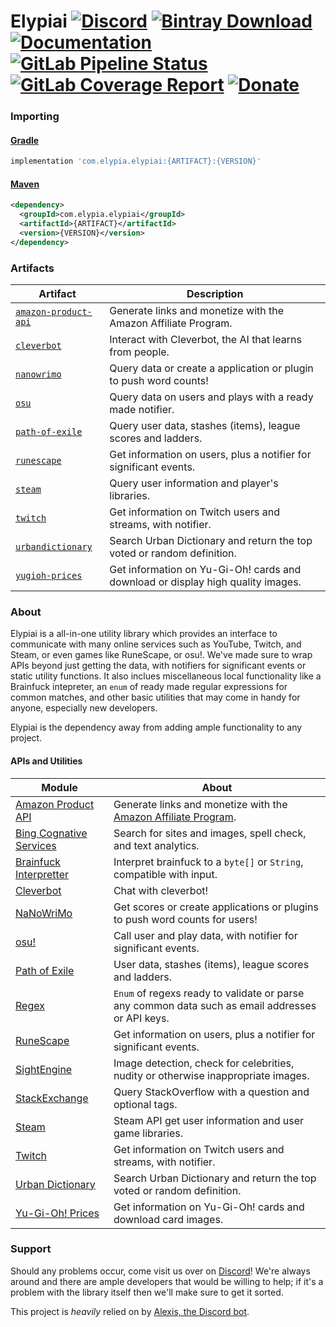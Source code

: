 # Elypiai [![Discord](https://discordapp.com/api/guilds/184657525990359041/widget.png)](https://discord.gg/hprGMaM) [![Bintray Download](https://api.bintray.com/packages/elypia/Elypiai/Elypiai/images/download.svg)](https://bintray.com/elypia/Elypiai/Elypiai/_latestVersion) [![Documentation](https://img.shields.io/badge/Docs-Elypiai-blue.svg)](https://elypiai.elypia.com/) [![GitLab Pipeline Status](https://gitlab.com/Elypia/Elypiai/badges/master/pipeline.svg)](https://gitlab.com/Elypia/Elypiai/commits/master) [![GitLab Coverage Report](https://gitlab.com/Elypia/Elypiai/badges/master/coverage.svg)](https://gitlab.com/Elypia/Elypiai/commits/master) [![Donate](https://img.shields.io/badge/Donate-PayPal-yellow.svg)](https://www.paypal.com/cgi-bin/webscr?cmd=_s-xclick&hosted_button_id=WLA5BMC34SJVG)

### Importing
#### [Gradle](https://gradle.org/)
```gradle
implementation 'com.elypia.elypiai:{ARTIFACT}:{VERSION}'
```

#### [Maven](https://maven.apache.org/)
```xml
<dependency>
  <groupId>com.elypia.elypiai</groupId>
  <artifactId>{ARTIFACT}</artifactId>
  <version>{VERSION}</version>
</dependency>
```

### **Artifacts**
Artifact | Description
-------- | -----------
[`amazon-product-api`](https://affiliate-program.amazon.com/) | Generate links and monetize with the Amazon Affiliate Program.
[`cleverbot`](https://www.cleverbot.com/api/) | Interact with Cleverbot, the AI that learns from people.
[`nanowrimo`](https://nanowrimo.org/wordcount_api) | Query data or create a application or plugin to push word counts!
[`osu`](https://github.com/ppy/osu-api/wiki) | Query data on users and plays with a ready made notifier.
[`path-of-exile`](https://www.pathofexile.com/developer/docs/api-resources) | Query user data, stashes (items), league scores and ladders.
[`runescape`](http://runescape.wikia.com/wiki/Application_programming_interface) | Get information on users, plus a notifier for significant events.
[`steam`](https://steamcommunity.com/dev) | Query user information and player's libraries.
[`twitch`](https://dev.twitch.tv/docs) | Get information on Twitch users and streams, with notifier.
[`urbandictionary`](http://api.urbandictionary.com/v0/define?term=api) | Search Urban Dictionary and return the top voted or random definition.
[`yugioh-prices`](http://docs.yugiohprices.apiary.io/) | Get information on Yu-Gi-Oh! cards and download or display high quality images.

### About
Elypiai is a all-in-one utility library which provides an interface to communicate with many online services such as YouTube, Twitch, and Steam, or even games like RuneScape, or osu!. We've made sure to wrap APIs beyond just getting the data, with notifiers for significant events or static utility functions. It also inclues miscellaneous local functionality like a Brainfuck intepreter, an `enum` of ready made regular expressions for common matches, and other basic utilities that may come in handy for anyone, especially new developers.

Elypiai is the dependency away from adding ample functionality to any project.

#### APIs and Utilities
Module | About
------ | -----
[Amazon Product API](https://affiliate-program.amazon.com/gp/advertising/api/detail/main.html) | Generate links and monetize with the [Amazon Affiliate Program](https://affiliate-program.amazon.com/).
[Bing Cognative Services](https://www.microsoft.com/cognitive-services) | Search for sites and images, spell check, and text analytics.
[Brainfuck Interpretter](https://en.wikipedia.org/wiki/Brainfuck) | Interpret brainfuck to a `byte[]` or `String`, compatible with input.
[Cleverbot](https://www.cleverbot.com/api/) | Chat with cleverbot!
[NaNoWriMo](https://nanowrimo.org/wordcount_api) | Get scores or create applications or plugins to push word counts for users!
[osu!](https://osu.ppy.sh/p/api) | Call user and play data, with notifier for significant events.
[Path of Exile](https://www.pathofexile.com/developer/docs/api-resources) | User data, stashes (items), league scores and ladders.
[Regex](https://regex101.com/) | `Enum` of regexs ready to validate or parse any common data such as email addresses or API keys.
[RuneScape](http://runescape.wikia.com/wiki/Application_programming_interface) | Get information on users, plus a notifier for significant events.
[SightEngine](https://sightengine.com/) | Image detection, check for celebrities, nudity or otherwise inappropriate images.
[StackExchange](https://api.stackexchange.com/) | Query StackOverflow with a question and optional tags.
[Steam](https://steamcommunity.com/dev) | Steam API get user information and user game libraries.
[Twitch](https://dev.twitch.tv/docs) | Get information on Twitch users and streams, with notifier.
[Urban Dictionary](http://api.urbandictionary.com/v0/define?term=api) | Search Urban Dictionary and return the top voted or random definition.
[Yu-Gi-Oh! Prices](http://docs.yugiohprices.apiary.io/) | Get information on Yu-Gi-Oh! cards and download card images.

### Support
Should any problems occur, come visit us over on [Discord](https://discord.gg/hprGMaM)! We're always around and there are ample developers that would be willing to help; if it's a problem with the library itself then we'll make sure to get it sorted.

This project is _heavily_ relied on by [Alexis, the Discord bot](https://discordapp.com/oauth2/authorize?client_id=230716794212581376&scope=bot).
